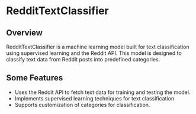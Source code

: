 # RedditTextClassifier

## Overview

RedditTextClassifier is a machine learning model built for text classification using supervised learning and the Reddit API. This model is designed to classify text data from Reddit posts into predefined categories.

## Some Features 

- Uses the Reddit API to fetch text data for training and testing the model.
- Implements supervised learning techniques for text classification.
- Supports customization of categories for classification. 
